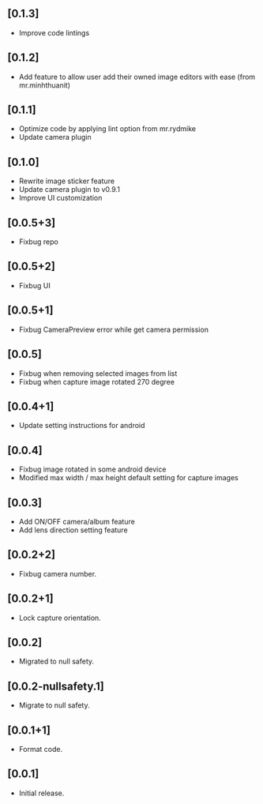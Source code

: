 ## [0.1.3]

* Improve code lintings

## [0.1.2]

* Add feature to allow user add their owned image editors with ease (from mr.minhthuanit)

## [0.1.1]

* Optimize code by applying lint option from mr.rydmike
* Update camera plugin

## [0.1.0]

* Rewrite image sticker feature
* Update camera plugin to v0.9.1
* Improve UI customization

## [0.0.5+3]

* Fixbug repo

## [0.0.5+2]

* Fixbug UI

## [0.0.5+1]

* Fixbug CameraPreview error while get camera permission

## [0.0.5]

* Fixbug when removing selected images from list
* Fixbug when capture image rotated 270 degree

## [0.0.4+1]

* Update setting instructions for android

## [0.0.4]

* Fixbug image rotated in some android device
* Modified max width / max height default setting for capture images

## [0.0.3]

* Add ON/OFF camera/album feature
* Add lens direction setting feature

## [0.0.2+2]

* Fixbug camera number.

## [0.0.2+1]

* Lock capture orientation.

## [0.0.2]

* Migrated to null safety.

## [0.0.2-nullsafety.1]

* Migrate to null safety.

## [0.0.1+1]

* Format code.

## [0.0.1]

* Initial release.
